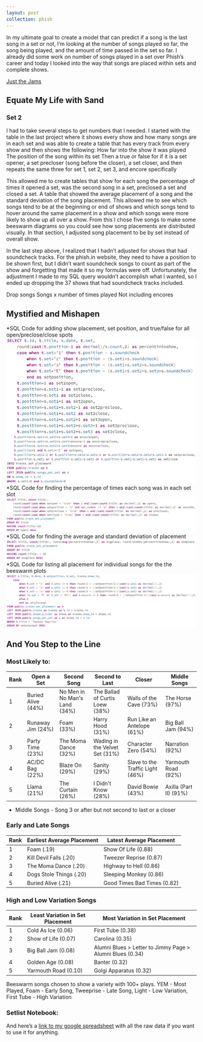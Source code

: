 ```yaml
---
layout: post
collection: phish
---
```


In my ultimate goal to create a model that can predict if a song is the last song in a set or not, I’m looking at the number of songs played so far, the song being played, and the amount of time passed in the set so far.  I already did some work on number of songs played in a set over Phish’s career and today I looked into the way that songs are placed within sets and complete shows.

[Just the Jams](#abcd)

## Equate My Life with Sand
### Set 2
I had to take several steps to get numbers that I needed.  I started with the table in the last project where it shows every show and how many songs are in each set and was able to create a table that has every track from every show and then shows the following:
How far into the show it was played
The position of the song within its set
Then a true or false for if it is a set opener, a set precloser (song before the closer), a set closer, and then repeats the same three for set 1, set 2, set 3, and encore specifically

This allowed me to create tables that show for each song the percentage of times it opened a set, was the second song in a set, preclosed a set and closed a set.  A table that showed the average placement of a song and the standard deviation of the song placement.  This allowed me to see which songs tend to be at the beginning or end of shows and which songs tend to hover around the same placement in a show and which songs were more likely to show up all over a show.  From this I chose five songs to make some beeswarm diagrams so you could see how song placements are distributed visually.  In that section, I adjusted song placement to be by set instead of overall show.  

In the last step above, I realized that I hadn’t adjusted for shows that had soundcheck tracks.  For the phish.in website, they need to have a position to be shown first, but I didn’t want soundcheck songs to count as part of the show and forgetting that made it so my formulas were off.  Unfortunately, the adjustment I made to my SQL query wouldn’t accomplish what I wanted, so I ended up dropping the 37 shows that had soundcheck tracks included.  

Drop songs
Songs x number of times played
Not including encores

## Mystified and Mishapen
*SQL Code for adding show placement, set position, and true/false for all open/preclose/close spots  
![pic](/photos/set_open_close1.jpg)  
![pic2](/photos/set_open_close2.jpg)  
*SQL Code for finding the percentage of times each song was in each set slot  
![pic3](/photos/percent_open_close.jpg)  
*SQL Code for finding the average and standard deviation of placement  
![pic4](/photos/avg_std_placement.jpg)  
*SQL Code for listing all placement for individual songs for the the beeswarm plots  
![pic5](/photos/set_placement_for_beeswarm.jpg)  

<a name="abcd"></a>
## And You Step to the Line
### Most Likely to:

|Rank|Open a Set|Second Song|Second to Last|Closer|Middle Songs|
|--|--|--|--|--|--|
|1|Buried Alive (44%)|No Men in No Man's Land (34%)|The Ballad of Curtis Loew (38%)|Walls of the Cave (73%)|The Horse (97%)|
|2|Runaway Jim (24%)|Foam (33%)|Harry Hood (31%)|Run Like an Antelope (61%)|Big Ball Jam (94%)|
|3|Party Time (23%)|The Moma Dance (32%)|Wading in the Velvet Set (31%)|Character Zero (54%)|Narration (92%)|
|4|AC/DC Bag (22%)|Blaze On (29%)|Sanity (29%)|Slave to the Traffic Light (46%)|Yarmouth Road (92%)|
|5|Llama (21%)|The Curtain (26%)|I Didn't Know (28%)|David Bowie (43%)|Axilla (Part II) (91%)|
* Middle Songs - Song 3 or after but not second to last or a closer

### Early and Late Songs
|Rank|Earliest Average Placement|Latest Average Placement|
|---|--|--|
|1|Foam (.19)|Show Of Life (0.88)|
|2|Kill Devil Falls (.20)|Tweezer Reprise (0.87)|
|3|The Moma Dance (.20)|Highway to Hell (0.86)|
|4|Dogs Stole Things (.20)|Sleeping Monkey (0.86)|
|5|Buried Alive (.21)|Good Times Bad Times (0.82)|

### High and Low Variation Songs
|Rank|Least Variation in Set Placement|Most Variation in Set Placement|
|---|--|--|
|1|Cold As Ice (0.06)|First Tube (0.38)|
|2|Show of Life (0.07)|Carolina (0.35)|
|3|Big Ball Jam (0.08)|Alumni Blues > Letter to Jimmy Page > Alumni Blues (0.34)|
|4|Golden Age (0.08)|Banter (0.32)|
|5|Yarmouth Road (0.10)|Golgi Apparatus (0.32)|

<div class="flourish-embed" data-src="story/334562" data-url="https://flo.uri.sh/story/334562/embed"><script src="https://public.flourish.studio/resources/embed.js"></script></div>
Beeswarm songs chosen to show a variety with 100+ plays.  YEM - Most Played, Foam - Early Song, Tweeprise - Late Song, Light - Low Variation, First Tube - High Variation

### Setlist Notebook:
And here’s a [link to my google spreadsheet](https://docs.google.com/spreadsheets/d/1BpC31Mz0EMFbQslktbcmSgOt_ioh43q2skVeEpxfSJg/edit?usp=sharing) with all the raw data if you want to use it for anything.
